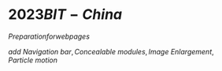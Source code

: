 # $2023BIT-China$
$Preparation for web pages$

$add\ Navigation\ bar,Concealable\ modules,Image\ Enlargement,Particle\ motion$





